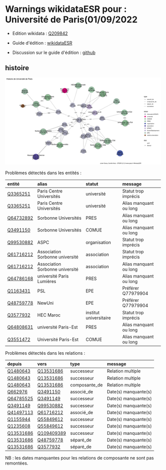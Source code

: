 Warnings wikidataESR pour : Université de Paris(01/09/2022
================

- Edition wikidata : [Q209842](https://www.wikidata.org/wiki/Q209842)
- Guide d'édition : [wikidataESR](https://github.com/cpesr/wikidataESR/)

- Discussion sur le guide d'édition : [github](https://github.com/cpesr/wikidataESR/issues)



## histoire 

![Graphique non généré](Q209842-histoire.png) 

Problèmes détectés dans les entités :

|entité                                               |alias                           |statut                 |message                |
|:----------------------------------------------------|:-------------------------------|:----------------------|:----------------------|
|[Q3365251](https://www.wikidata.org/wiki/Q3365251)   |Paris Centre Universités        |université             |Statut trop imprécis   |
|[Q3365251](https://www.wikidata.org/wiki/Q3365251)   |Paris Centre Universités        |université             |Alias manquant ou long |
|[Q64732892](https://www.wikidata.org/wiki/Q64732892) |Sorbonne Universités            |PRES                   |Alias manquant ou long |
|[Q3491150](https://www.wikidata.org/wiki/Q3491150)   |Sorbonne Universités            |COMUE                  |Alias manquant ou long |
|[Q99530882](https://www.wikidata.org/wiki/Q99530882) |ASPC                            |organisation           |Statut trop imprécis   |
|[Q61716212](https://www.wikidata.org/wiki/Q61716212) |Association Sorbonne université |association            |Statut trop imprécis   |
|[Q61716212](https://www.wikidata.org/wiki/Q61716212) |Association Sorbonne université |association            |Alias manquant ou long |
|[Q64786168](https://www.wikidata.org/wiki/Q64786168) |université Paris Lumières       |PRES                   |Alias manquant ou long |
|[Q1163431](https://www.wikidata.org/wiki/Q1163431)   |PSL                             |EPE                    |Préférer Q77979904     |
|[Q48759778](https://www.wikidata.org/wiki/Q48759778) |NewUni                          |EPE                    |Préférer Q77979904     |
|[Q3577932](https://www.wikidata.org/wiki/Q3577932)   |HEC Maroc                       |institut universitaire |Statut trop imprécis   |
|[Q64808631](https://www.wikidata.org/wiki/Q64808631) |université Paris-Est            |PRES                   |Alias manquant ou long |
|[Q3551472](https://www.wikidata.org/wiki/Q3551472)   |Université Paris-Est            |COMUE                  |Alias manquant ou long |

Problèmes détectés dans les relations :

|depuis                                               |vers                                                   |type          |message              |
|:----------------------------------------------------|:------------------------------------------------------|:-------------|:--------------------|
|[Q1480643](https://www.wikidata.org/wiki/Q1480643)   |[Q13531686](https://www.wikidata.org/wiki/Q13531686)   |successeur    |Relation multiple    |
|[Q1480643](https://www.wikidata.org/wiki/Q1480643)   |[Q13531686](https://www.wikidata.org/wiki/Q13531686)   |successeur    |Relation multiple    |
|[Q1480643](https://www.wikidata.org/wiki/Q1480643)   |[Q13531686](https://www.wikidata.org/wiki/Q13531686)   |composante_de |Relation multiple    |
|[Q662976](https://www.wikidata.org/wiki/Q662976)     |[Q3491150](https://www.wikidata.org/wiki/Q3491150)     |associé_de    |Date(s) manquante(s) |
|[Q64785525](https://www.wikidata.org/wiki/Q64785525) |[Q3491149](https://www.wikidata.org/wiki/Q3491149)     |successeur    |Date(s) manquante(s) |
|[Q3491149](https://www.wikidata.org/wiki/Q3491149)   |[Q99530882](https://www.wikidata.org/wiki/Q99530882)   |successeur    |Date(s) manquante(s) |
|[Q41497113](https://www.wikidata.org/wiki/Q41497113) |[Q61716212](https://www.wikidata.org/wiki/Q61716212)   |associé_de    |Date(s) manquante(s) |
|[Q1155944](https://www.wikidata.org/wiki/Q1155944)   |[Q55849612](https://www.wikidata.org/wiki/Q55849612)   |successeur    |Date(s) manquante(s) |
|[Q1235608](https://www.wikidata.org/wiki/Q1235608)   |[Q55849612](https://www.wikidata.org/wiki/Q55849612)   |successeur    |Date(s) manquante(s) |
|[Q13531686](https://www.wikidata.org/wiki/Q13531686) |[Q109409389](https://www.wikidata.org/wiki/Q109409389) |successeur    |Date(s) manquante(s) |
|[Q13531686](https://www.wikidata.org/wiki/Q13531686) |[Q48759778](https://www.wikidata.org/wiki/Q48759778)   |séparé_de     |Date(s) manquante(s) |
|[Q13531686](https://www.wikidata.org/wiki/Q13531686) |[Q3577932](https://www.wikidata.org/wiki/Q3577932)     |séparé_de     |Date(s) manquante(s) |

NB : les dates manquantes pour les relations de composante ne sont pas remontées. 

